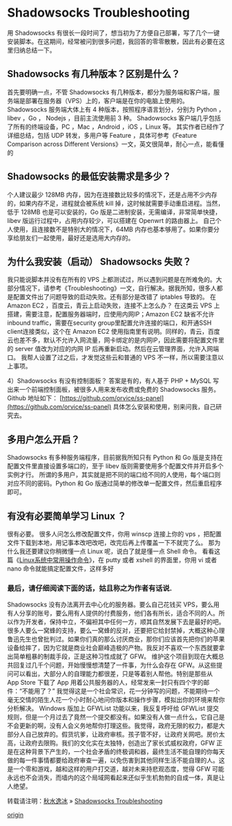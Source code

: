 # Shadowsocks Troubleshooting

用 Shadowsocks 有很长一段时间了，想当初为了方便自己部署，写了几个一键安装脚本。在这期间，经常被问到很多问题，我回答的零零散散，因此有必要在这里归纳总结一下。

## Shadowsocks 有几种版本？区别是什么？
首先要明确一点，不管 Shadowsocks 有几种版本，都分为服务端和客户端，服务端是部署在服务器（VPS）上的，客户端是在你的电脑上使用的。
Shadowsocks 服务端大体上有 4 种版本，按照程序语言划分，分别为 Python ，libev ，Go ， Nodejs ，目前主流使用前 3 种。
Shadowsocks 客户端几乎包括了所有的终端设备，PC ，Mac ，Android ，iOS ，Linux 等。
其实作者已经作了详细总结，包括 UDP 转发，多用户等 Feature ，具体可参考《Feature Comparison across Different Versions》一文，英文很简单，耐心一点，能看懂的


## Shadowsocks 的最低安装需求是多少？
个人建议最少 128MB 内存，因为在连接数比较多的情况下，还是占用不少内存的，如果内存不足，进程就会被系统 kill 掉，这时候就需要手动重启进程。当然，低于 128MB 也是可以安装的，Go 版是二进制安装，无需编译，非常简单快捷，libev 版运行过程中，占用内存较少，可以搭建在 Openwrt 的路由器上。
自己个人使用，且连接数不是特别大的情况下，64MB 内存也基本够用了。如果你要分享给朋友们一起使用，最好还是选用大内存的。


## 为什么我安装（启动） Shadowsocks 失败？
我只能说脚本并没有在所有的 VPS 上都测试过，所以遇到问题是在所难免的。大部分情况下，请参考《Troubleshooting》一文，自行解决。据我所知，很多人都是配置文件出了问题导致的启动失败。还有部分是改错了 iptables 导致的。
在 Amazon EC2 ，百度云，青云上启动失败，连接不上怎么办？
在这类云 VPS 上搭建，需要注意，配置服务器端时，应使用内网IP；Amazon EC2 缺省不允许 inbound traffic，需要在security group里配置允许连接的端口，和开通SSH client连接类似，这个在 Amazon EC2 使用指南里有说明。同样的，青云，百度云也差不多，默认不允许入网流量，网卡绑定的是内网IP，因此需要将配置文件里的 server 值改为对应的内网 IP 后再重新启动。然后在云管理界面，允许入网端口。
我帮人设置了过之后，才发觉这些云和普通的 VPS 不一样，所以需要注意以上事项。


4）Shadowsocks 有没有控制面板？
答案是有的，有人基于 PHP + MySQL 写出来一个前端控制面板，被很多人用来发布收费或免费的 Shadowsocks 服务。Github 地址如下：
[https://github.com/orvice/ss-panel](https://github.com/orvice/ss-panel)
具体怎么安装和使用，别来问我，自己研究去。


## 多用户怎么开启？
Shadowsocks 有多种服务端程序，目前据我所知只有 Python 和 Go 版是支持在配置文件里直接设置多端口的，至于 libev 版则需要使用多个配置文件并开启多个实例才行。
所谓的多用户，其实就是把不同的端口给不同的人使用，每个端口则对应不同的密码。Python 和 Go 版通过简单的修改单一配置文件，然后重启程序即可。


## 有没有必要简单学习 Linux ？
很有必要。
很多人问怎么修改配置文件，你用 winscp 连接上你的 vps ，把配置文件下载到本地，用记事本改吧改吧，改完后再上传覆盖一下不就完了么。
那为什么我还要建议你稍微懂一点 Linux 呢，说白了就是懂一点 Shell 命令。
看看这篇《[Linux系统中常用操作命令](https://teddysun.com/351.html)》，在 putty 或者 xshell 的界面里，你用 vi 或者 nano 命令就能搞定配置文件，这样多好


### 最后，请仔细阅读下面的话，姑且称之为作者有话说. 
Shadowsocks 没有办法离开去中心化的服务器。要么自己花钱买 VPS，要么用有人分享的账号，要么用有人提供的付费服务，他们各有所长，适合不同的人。所以作为开发者，保持中立，不偏袒其中任何一方，顺其自然发展下去是最好的吧。
很多人要么一窝蜂的支持，要么一窝蜂的反对，还要把它给封禁掉，大概这种心理鲁迅先生也曾批判过。如果你们真的那么讨厌商业，那你们应该首先把你们的苹果设备给摔了，因为它就是商业社会巅峰造极的产物。我反对不喜欢一个东西就要拿出简单粗暴的制裁手段，正是这种习性成就了 GFW。
维护这个项目到现在大概总共回复过几千个问题，开始慢慢想清楚了一件事，为什么会存在 GFW。从这些提问可以看出，大部分人的自理能力都很差，只是等着别人帮他。特别是那些从 App Store 下载了 App 用着公共服务器的人，经常发来一封只有四个字的邮件：“不能用了？” 我觉得这是一个社会常识，花一分钟写的问题，不能期待一个毫无交情的陌生人花一个小时耐心地问你版本和操作步骤，模拟出你的环境来帮你分析解决。
Windows 版加上 GFWList 功能以来，我反复呼吁给 GFWList 提交规则，但是一个月过去了竟然一个提交都没有。如果没有人做一点什么，它自己是不会更新的啊，没有人会义务地帮你打理这些。我觉得，政府无限的权力，都是大部分人自己放弃的。假货坑爹，让政府审核。孩子管不好，让政府关网吧。房价太高，让政府去限购。我们的文化实在太独特，创造出了家长式威权政府，GFW 正是在这种背景下产生的，一个社会矛盾的终极调和器，最终生活不能自理的你每天做的每一件事情都要给政府审查一遍，以免伤害到其他同样生活不能自理的人。这是一个零和游戏，越和这样的用户打交道，越对未来持悲观态度，觉得 GFW 可能永远也不会消失，而墙内的这个局域网看起来还似乎生机勃勃的自成一体，真是让人绝望。




转载请注明：[秋水逸冰](https://teddysun.com/) » [Shadowsocks Troubleshooting](https://teddysun.com/399.html)

























[origin](https://teddysun.com/399.html)